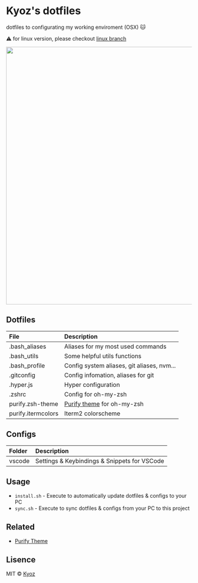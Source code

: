 # Kyoz's dotfiles
dotfiles to configurating my working enviroment (OSX) :cat:

:warning: for linux version, please checkout [linux branch](https://github.com/kyoz/dotfiles/tree/linux)

<p align="center">
  <img src="banner.png" width="700">
</p>

## Dotfiles

| File                 | Description                                                               |
|:---------------------|:--------------------------------------------------------------------------|
| .bash_aliases        | Aliases for my most used commands                                         |
| .bash_utils          | Some helpful utils functions                                              |
| .bash_profile        | Config system aliases, git aliases, nvm...                                |
| .gitconfig           | Config infomation, aliases for git                                        |
| .hyper.js            | Hyper configuration                                                       |
| .zshrc               | Config for oh-my-zsh                                                      |
| purify.zsh-theme     | [Purify theme](https://github.com/banminkyoz/purify) for oh-my-zsh        |
| purify.itermcolors   | Iterm2 colorscheme                                                        |

## Configs

| Folder          | Description                                                               |
|:--------------- |:--------------------------------------------------------------------------|
| vscode          | Settings & Keybindings & Snippets for VSCode                                         |

## Usage

* `install.sh` - Execute to automatically update dotfiles & configs to your PC
* `sync.sh` - Execute to sync dotfiles & configs from your PC to this project

## Related

* [Purify Theme](https://github.com/banminkyoz/purify)

## Lisence

MIT © [Kyoz](mailto:banminkyoz@gmail.com)
